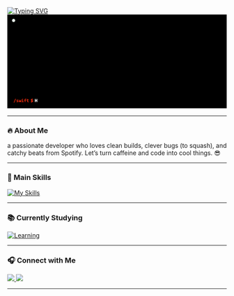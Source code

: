 <!--

README inspired by @daria-stanilevici :))

-->



<a href="https://git.io/typing-svg">
  <img src="https://readme-typing-svg.demolab.com?font=Fira+Code&duration=4000&color=F70000&width=500&lines=I+got+a+list+of+names+and+;yours+is+in+red%2C+✨UNDERLINED✨." alt="Typing SVG" />
</a>


<div>
  <img src="./assets/jhanric-info.gif" alt="jhanric-info.gif"/>
</div>

---

### 🔥 About Me

 a passionate developer who loves clean builds, clever bugs (to squash), and catchy beats from Spotify. Let’s turn caffeine and code into cool things. 😎

---

### 🚀 Main Skills

[![My Skills](https://skillicons.dev/icons?i=py,cs,c,eclipse,figma,godot,html,java,js,mysql,php)](https://skillicons.dev)

---

### 📚 Currently Studying

[![Learning](https://skillicons.dev/icons?i=cpp,nodejs,r,azure,ruby)](https://skillicons.dev)

---

### 🎧 Connect with Me

<div align="left">
  <a href="https://instagram.com/YOUR_USERNAME" target="_blank">
    <img src="https://img.shields.io/badge/Instagram-%23E4405F?style=for-the-badge&logo=instagram&logoColor=white" />
  </a>
  <a href="https://open.spotify.com/user/YOUR_USERNAME" target="_blank">
    <img src="https://img.shields.io/badge/Spotify-%231DB954?style=for-the-badge&logo=spotify&logoColor=white" />
  </a>
</div>

---
